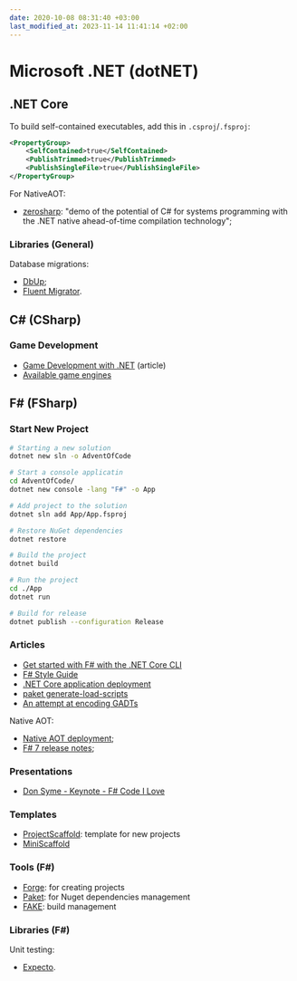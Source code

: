 ```yaml
---
date: 2020-10-08 08:31:40 +03:00
last_modified_at: 2023-11-14 11:41:14 +02:00
---
```


# Microsoft .NET (dotNET)

## .NET Core

To build self-contained executables, add this in `.csproj`/`.fsproj`:

```xml
<PropertyGroup>
    <SelfContained>true</SelfContained>
    <PublishTrimmed>true</PublishTrimmed>
    <PublishSingleFile>true</PublishSingleFile>
</PropertyGroup>
```

For NativeAOT:

- [zerosharp](https://github.com/MichalStrehovsky/zerosharp): "demo of the potential of C# for systems programming with the .NET native ahead-of-time compilation technology";

### Libraries (General)

Database migrations:

- [DbUp](https://github.com/DbUp/DbUp);
- [Fluent Migrator](https://github.com/fluentmigrator/fluentmigrator).

## C# (CSharp)

### Game Development

- [Game Development with .NET](https://devblogs.microsoft.com/dotnet/game-development-with-net/) (article)
- [Available game engines](https://dotnet.microsoft.com/apps/games/engines?WT.mc_id=gamedev-blog-abhamed)

## F# (FSharp)

### Start New Project

```sh
# Starting a new solution
dotnet new sln -o AdventOfCode

# Start a console applicatin
cd AdventOfCode/
dotnet new console -lang "F#" -o App

# Add project to the solution
dotnet sln add App/App.fsproj

# Restore NuGet dependencies
dotnet restore

# Build the project
dotnet build

# Run the project
cd ./App
dotnet run

# Build for release
dotnet publish --configuration Release
```

### Articles

- [Get started with F# with the .NET Core CLI](https://docs.microsoft.com/en-us/dotnet/fsharp/get-started/get-started-command-line)
- [F# Style Guide](https://docs.microsoft.com/en-us/dotnet/fsharp/style-guide/)
- [.NET Core application deployment](https://docs.microsoft.com/en-us/dotnet/core/deploying/)
- [paket generate-load-scripts](https://fsprojects.github.io/Paket/paket-generate-load-scripts.html)
- [An attempt at encoding GADTs](http://www.fssnip.net/mp/title/An-attempt-at-encoding-GADTs)

Native AOT:

- [Native AOT deployment](https://learn.microsoft.com/en-us/dotnet/core/deploying/native-aot/);
- [F# 7 release notes](https://devblogs.microsoft.com/dotnet/announcing-fsharp-7/#f-self-contained-deployments-native-aot);

### Presentations

- [Don Syme - Keynote - F# Code I Love](https://www.youtube.com/watch?v=MGLxyyTF3OM)

### Templates

- [ProjectScaffold](https://github.com/fsprojects/ProjectScaffold): template for new projects
- [MiniScaffold](https://github.com/TheAngryByrd/MiniScaffold)

### Tools (F#)

- [Forge](https://github.com/ionide/Forge/): for creating projects
- [Paket](https://fsprojects.github.io/Paket/): for Nuget dependencies management
- [FAKE](https://fake.build/): build management

### Libraries (F#)

Unit testing:

- [Expecto](https://github.com/haf/expecto#installing).
